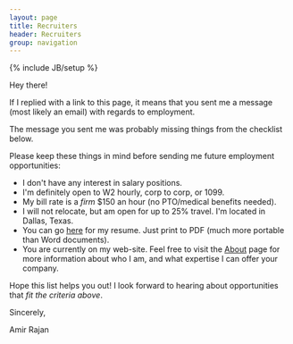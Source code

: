 ```yaml
---
layout: page
title: Recruiters
header: Recruiters
group: navigation
---
```

{% include JB/setup %}

Hey there!

If I replied with a link to this page, it means that you sent me a message (most likely an email) with regards to employment.

The message you sent me was probably missing things from the checklist below.

Please keep these things in mind before sending me future employment opportunities:

- I don't have any interest in salary positions.
- I'm definitely open to W2 hourly, corp to corp, or 1099.
- My bill rate is a _firm_ $150 an hour (no PTO/medical benefits needed).
- I will not relocate, but am open for up to 25% travel. I'm located in Dallas, Texas.
- You can go [here](http://careers.stackoverflow.com/amirrajan) for my resume. Just print to PDF (much more portable than Word documents).
- You are currently on my web-site. Feel free to visit the [About](/about) page for more information about who I am, and what expertise I can offer your company.

Hope this list helps you out! I look forward to hearing about opportunities that _fit the criteria above_.

Sincerely,

Amir Rajan
